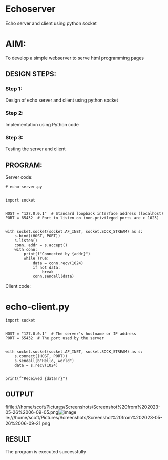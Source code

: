 # Echoserver
Echo server and client using python socket

# AIM:

To develop a simple webserver to serve html programming pages

## DESIGN STEPS:

### Step 1:

Design of echo server and client using python socket

### Step 2:

Implementation using Python code

### Step 3:

Testing the server and client 

## PROGRAM:


Server code:
```
# echo-server.py


import socket


HOST = "127.0.0.1"  # Standard loopback interface address (localhost)
PORT = 65432  # Port to listen on (non-privileged ports are > 1023)


with socket.socket(socket.AF_INET, socket.SOCK_STREAM) as s:
    s.bind((HOST, PORT))
    s.listen()
    conn, addr = s.accept()
    with conn:
        print(f"Connected by {addr}")
        while True:
            data = conn.recv(1024)
            if not data:
                break
            conn.sendall(data)
```
Client code:

# echo-client.py

```
import socket


HOST = "127.0.0.1"  # The server's hostname or IP address
PORT = 65432  # The port used by the server


with socket.socket(socket.AF_INET, socket.SOCK_STREAM) as s:
    s.connect((HOST, PORT))
    s.sendall(b"Hello, world")
    data = s.recv(1024)


print(f"Received {data!r}")
```
## OUTPUT

fifile:///home/scoft/Pictures/Screenshots/Screenshot%20from%202023-05-26%2006-09-05.png![image](https://github.com/senoryta/Echoserver/assets/123490411/7dafd32f-02ef-492f-a73e-b7d897fceec7)
le:///home/scoft/Pictures/Screenshots/Screenshot%20from%202023-05-26%2006-09-21.png




## RESULT
The program is executed successfully
